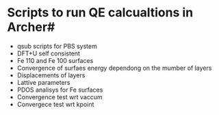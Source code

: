 # Scripts to run QE calcualtions in Archer#
* qsub scripts for PBS system
* DFT+U self consistent
* Fe 110 and Fe 100 surfaces 
* Convergence of surfaes energy dependong on the mumber of layers
* Displacements of layers
* Lattive parameters
* PDOS analisys for Fe surfaces
* Convergence test wrt vaccum
* Convergece test wrt kpoint
